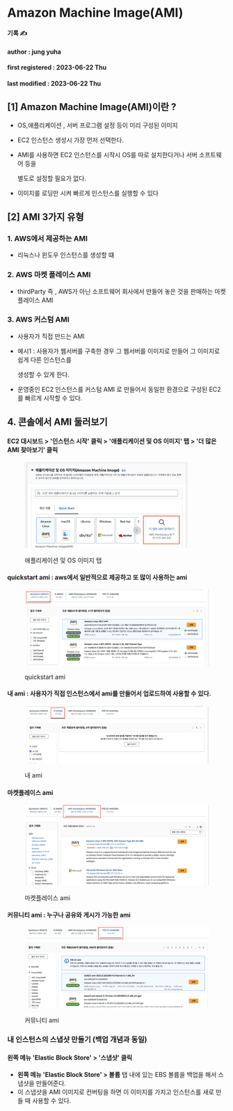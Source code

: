 # Amazon Machine Image(AMI)

**기록 ✍️**

#### author : jung yuha

#### first registered : 2023-06-22 Thu

#### last modified : 2023-06-22 Thu



## \[1] Amazon Machine Image(AMI)이란 ?

* OS,애플리케이션 , 서버 프로그램 설정 등이 미리 구성된 이미지
* EC2 인스턴스 생성시 가장 먼저 선택한다.
*   AMI를 사용하면 EC2 인스턴스를 시작시 OS를 따로 설치한다거나 서버 소프트웨어 등을

    별도로 설정할 필요가 없다.
* 이미지를 로딩만 시켜 빠르게 인스턴스를 실행할 수 있다

## \[2] AMI 3가지 유형

### 1. AWS에서 제공하는 AMI

* 리눅스나 윈도우 인스턴스를 생성할 떄

### 2. AWS 마켓 플레이스 AMI

* thirdParty 즉 , AWS가 아닌 소프트웨어 회사에서 만들어 놓은 것을 판매하는 마켓 플레이스 AMI

### 3. AWS 커스텀 AMI

* 사용자가 직접 만드는 AMI
*   예시1 : 사용자가 웹서버를 구축한 경우 그 웹서버를 이미지로 만들어 그 이미지로 쉽게 다른 인스턴스를

    생성할 수 있게 한다.
* 운영중인 EC2 인스턴스를 커스텀 AMI 로 만들어서 동일한 환경으로 구성된 EC2를 빠르게 시작할 수 있다.

## 4. 콘솔에서 AMI 둘러보기

#### EC2 대시보드 > '인스턴스 시작' 클릭 > '애플리케이션 및 OS 이미지' 탭 > '더 많은 AMI 찾아보기' 클릭

<figure><img src="../.gitbook/assets/image (27).png" alt="" width="375"><figcaption><p>애플리케이션 및 OS 이미지 탭</p></figcaption></figure>

#### quickstart ami : aws에서 일반적으로 제공하고 또 많이 사용하는 ami

<figure><img src="../.gitbook/assets/image (34).png" alt=""><figcaption><p> quickstart ami</p></figcaption></figure>

#### &#x20;내 ami : 사용자가 직접 인스턴스에서 ami를 만들어서 업로드하여 사용할 수 있다.

<figure><img src="../.gitbook/assets/image (24).png" alt=""><figcaption><p> 내 ami</p></figcaption></figure>

#### 마켓플레이스 ami&#x20;

<figure><img src="../.gitbook/assets/image (21).png" alt=""><figcaption><p> 마켓플레이스 ami </p></figcaption></figure>

#### 커뮤니티 ami : 누구나 공유와 게시가 가능한 ami

<figure><img src="../.gitbook/assets/image (40).png" alt=""><figcaption><p> 커뮤니티 ami</p></figcaption></figure>

### 내 인스턴스의 스냅샷 만들기 (백업 개념과 동일)

#### 왼쪽 메뉴 'Elastic Block Store' > '스냅샷' 클릭

* **왼쪽 메뉴 'Elastic Block Store' > 볼륨** 탭 내에 있는 EBS 볼륨을 백업을 해서 스냅샷을 만들어준다.
* 이 스냅샷을 AMI 이미지로 컨버팅을 하면 이 이미지를 가지고 인스턴스를 새로 만들 때 사용할 수 있다.
